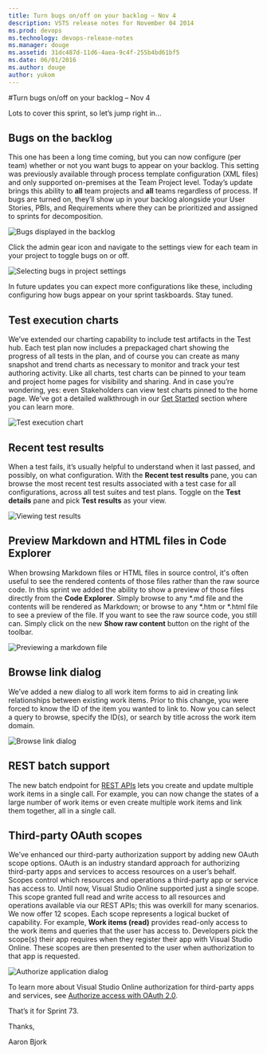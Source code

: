 ```yaml
---
title: Turn bugs on/off on your backlog – Nov 4
description: VSTS release notes for November 04 2014
ms.prod: devops
ms.technology: devops-release-notes
ms.manager: douge
ms.assetid: 31dc487d-11d6-4aea-9c4f-255b4bd61bf5
ms.date: 06/01/2016
ms.author: douge
author: yukom
---
```


#Turn bugs on/off on your backlog – Nov 4

Lots to cover this sprint, so let’s jump right in…

## Bugs on the backlog

This one has been a long time coming, but you can now configure (per team) whether or not you want bugs to appear on your backlog. This setting was previously available through process template configuration (XML files) and only supported on-premises at the Team Project level. Today’s update brings this ability to **all** team projects and **all** teams regardless of process. If bugs are turned on, they’ll show up in your backlog alongside your User Stories, PBIs, and Requirements where they can be prioritized and assigned to sprints for decomposition.

![Bugs displayed in the backlog](_img/11_04_01.png)

Click the admin gear icon and navigate to the settings view for each team in your project to toggle bugs on or off. 

![Selecting bugs in project settings](_img/11_04_02.png)

In future updates you can expect more configurations like these, including configuring how bugs appear on your sprint taskboards. Stay tuned.

## Test execution charts

We’ve extended our charting capability to include test artifacts in the Test hub. Each test plan now includes a prepackaged chart showing the progress of all tests in the plan, and of course you can create as many snapshot and trend charts as necessary to monitor and track your test authoring activity. Like all charts, test charts can be pinned to your team and project home pages for visibility and sharing. And in case you’re wondering, yes: even Stakeholders can view test charts pinned to the home page. We’ve got a detailed walkthrough in our [Get Started](/azure/devops/manual-test/getting-started/track-test-status?view=vsts) section where you can learn more.

![Test execution chart](_img/11_04_03.png)

## Recent test results

When a test fails, it’s usually helpful to understand when it last passed, and possibly, on what configuration. With the **Recent test results** pane, you can browse the most recent test results associated with a test case for all configurations, across all test suites and test plans. Toggle on the **Test details** pane and pick **Test results** as your view.

![Viewing test results](_img/11_04_04.png)

## Preview Markdown and HTML files in Code Explorer

When browsing Markdown files or HTML files in source control, it's often useful to see the rendered contents of those files rather than the raw source code. In this sprint we added the ability to show a preview of those files directly from the **Code Explorer**. Simply browse to any *.md file and the contents will be rendered as Markdown; or browse to any *.htm or *.html file to see a preview of the file. If you want to see the raw source code, you still can. Simply click on the new **Show raw content** button on the right of the toolbar.

![Previewing a markdown file](_img/11_04_05.png)

## Browse link dialog

We’ve added a new dialog to all work item forms to aid in creating link relationships between existing work items. Prior to this change, you were forced to know the ID of the item you wanted to link to. Now you can select a query to browse, specify the ID(s), or search by title across the work item domain.

![Browse link dialog](_img/11_04_06.png)

## REST batch support

The new batch endpoint for [REST APIs](/azure/devops/integrate/) lets you create and update multiple work items in a single call. For example, you can now change the states of a large number of work items or even create multiple work items and link them together, all in a single call.

## Third-party OAuth scopes

We’ve enhanced our third-party authorization support by adding new OAuth scope options. OAuth is an industry standard approach for authorizing third-party apps and services to access resources on a user’s behalf. Scopes control which resources and operations a third-party app or service has access to. Until now, Visual Studio Online supported just a single scope. This scope granted full read and write access to all resources and operations available via our REST APIs; this was overkill for many scenarios. We now offer 12 scopes. Each scope represents a logical bucket of capability. For example, **Work items (read)** provides read-only access to the work items and queries that the user has access to. Developers pick the scope(s) their app requires when they register their app with Visual Studio Online. These scopes are then presented to the user when authorization to that app is requested.

![Authorize application dialog](_img/11_04_07.png)

To learn more about Visual Studio Online authorization for third-party apps and services, see [Authorize access with OAuth 2.0](/azure/devops/integrate/get-started/authentication/oauth?view=vsts).

That’s it for Sprint 73.

Thanks,

Aaron Bjork